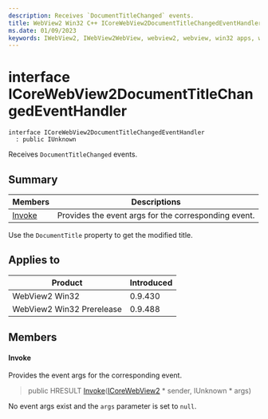 ```yaml
---
description: Receives `DocumentTitleChanged` events.
title: WebView2 Win32 C++ ICoreWebView2DocumentTitleChangedEventHandler
ms.date: 01/09/2023
keywords: IWebView2, IWebView2WebView, webview2, webview, win32 apps, win32, edge, ICoreWebView2, ICoreWebView2Controller, browser control, edge html, ICoreWebView2DocumentTitleChangedEventHandler
---
```


# interface ICoreWebView2DocumentTitleChangedEventHandler

```
interface ICoreWebView2DocumentTitleChangedEventHandler
  : public IUnknown
```

Receives `DocumentTitleChanged` events.

## Summary

 Members                        | Descriptions
--------------------------------|---------------------------------------------
[Invoke](#invoke) | Provides the event args for the corresponding event.

Use the `DocumentTitle` property to get the modified title.

## Applies to

Product                         | Introduced
--------------------------------|---------------------------------------------
WebView2 Win32            |    0.9.430
WebView2 Win32 Prerelease |    0.9.488

## Members

#### Invoke

Provides the event args for the corresponding event.

> public HRESULT [Invoke](#invoke)([ICoreWebView2](icorewebview2.md) * sender, IUnknown * args)

No event args exist and the `args` parameter is set to `null`.

